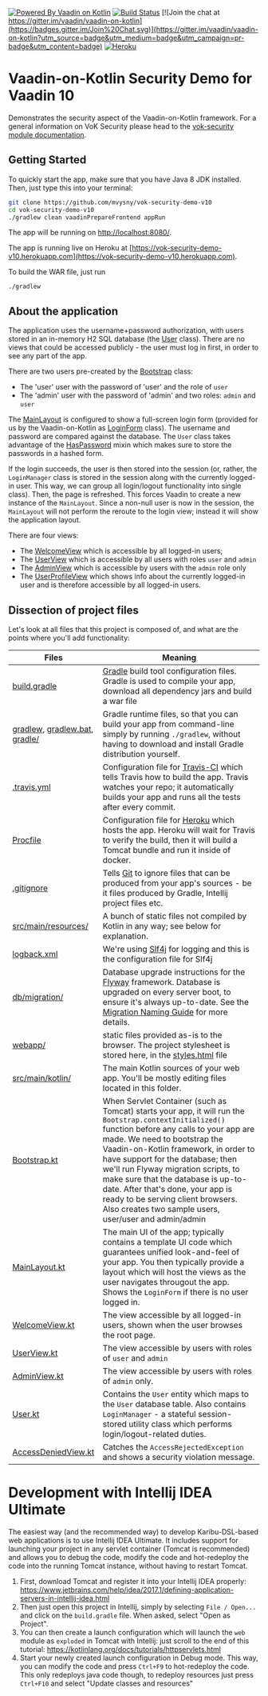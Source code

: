[![Powered By Vaadin on Kotlin](http://vaadinonkotlin.eu/iconography/vok_badge.svg)](http://vaadinonkotlin.eu)
[![Build Status](https://travis-ci.org/mvysny/vok-security-demo-v10.svg?branch=master)](https://travis-ci.org/mvysny/vok-security-demo-v10)
[![Join the chat at https://gitter.im/vaadin/vaadin-on-kotlin](https://badges.gitter.im/Join%20Chat.svg)](https://gitter.im/vaadin/vaadin-on-kotlin?utm_source=badge&utm_medium=badge&utm_campaign=pr-badge&utm_content=badge)
[![Heroku](https://heroku-badge.herokuapp.com/?app=vok-security-demo-v10&style=flat&svg=1)](https://vok-security-demo-v10.herokuapp.com/)

# Vaadin-on-Kotlin Security Demo for Vaadin 10

Demonstrates the security aspect of the Vaadin-on-Kotlin framework. For a general information on
VoK Security please head to the [vok-security module documentation](https://github.com/mvysny/vaadin-on-kotlin/blob/master/vok-security/README.md).

## Getting Started

To quickly start the app, make sure that you have Java 8 JDK installed. Then, just type this into your terminal:

```bash
git clone https://github.com/mvysny/vok-security-demo-v10
cd vok-security-demo-v10
./gradlew clean vaadinPrepareFrontend appRun
```

The app will be running on [http://localhost:8080/](http://localhost:8080/).

The app is running live on Heroku at [https://vok-security-demo-v10.herokuapp.com](https://vok-security-demo-v10.herokuapp.com).

To build the WAR file, just run

```
./gradlew
```

## About the application

The application uses the username+password authorization, with users stored in an in-memory H2 SQL database
(the [User](src/main/kotlin/com/vaadin/securitydemo/User.kt) class). There are no
views that could be accessed publicly - the user must log in first, in order to see any part of the app.

There are two users pre-created by the [Bootstrap](src/main/kotlin/com/vaadin/securitydemo/Bootstrap.kt) class:

* The 'user' user with the password of 'user' and the role of `user`
* The 'admin' user with the password of 'admin' and two roles: `admin` and `user`

The [MainLayout](src/main/kotlin/com/vaadin/securitydemo/MainLayout.kt) is configured to show a full-screen
login form (provided for us by the Vaadin-on-Kotlin as [LoginForm](https://github.com/mvysny/vaadin-on-kotlin/blob/master/vok-util-vaadin10/src/main/kotlin/com/github/vok/framework/flow/VokSecurity.kt) class).
The username and password are compared against the database. The `User` class takes advantage
of the [HasPassword](https://github.com/mvysny/vaadin-on-kotlin/blob/master/vok-security/src/main/kotlin/com/github/vok/security/simple/HasPassword.kt)
mixin which makes sure to store the passwords in a hashed form.

If the login succeeds, the user is then stored into the session (or, rather, the `LoginManager` class
is stored in the session along with the currently logged-in user. This way, we can group all
login/logout functionality into single class). Then, the page is refreshed. This forces Vaadin
to create a new instance of the `MainLayout`. Since a non-null user is now in the session, the `MainLayout`
will not perform the reroute to the login view; instead it will show the application layout.

There are four views:

* The [WelcomeView](src/main/kotlin/com/vaadin/securitydemo/WelcomeView.kt) which is accessible by all logged-in users;
* The [UserView](src/main/kotlin/com/vaadin/securitydemo/UserView.kt) which is accessible by all users with roles `user` and `admin`
* The [AdminView](src/main/kotlin/com/vaadin/securitydemo/AdminView.kt) which is accessible by users with the `admin` role only
* The [UserProfileView](src/main/kotlin/com/vaadin/securitydemo/UserProfileView.kt) which shows info about the currently logged-in user and is therefore accessible by
  all logged-in users.

## Dissection of project files

Let's look at all files that this project is composed of, and what are the points where you'll add functionality:

| Files | Meaning
| ----- | -------
| [build.gradle](build.gradle) | [Gradle](https://gradle.org/) build tool configuration files. Gradle is used to compile your app, download all dependency jars and build a war file
| [gradlew](gradlew), [gradlew.bat](gradlew.bat), [gradle/](gradle) | Gradle runtime files, so that you can build your app from command-line simply by running `./gradlew`, without having to download and install Gradle distribution yourself.
| [.travis.yml](.travis.yml) | Configuration file for [Travis-CI](http://travis-ci.org/) which tells Travis how to build the app. Travis watches your repo; it automatically builds your app and runs all the tests after every commit.
| [Procfile](Procfile) | Configuration file for [Heroku](https://www.heroku.com/) which hosts the app. Heroku will wait for Travis to verify the build, then it will build a Tomcat bundle and run it inside of docker.
| [.gitignore](.gitignore) | Tells [Git](https://git-scm.com/) to ignore files that can be produced from your app's sources - be it files produced by Gradle, Intellij project files etc.
| [src/main/resources/](src/main/resources) | A bunch of static files not compiled by Kotlin in any way; see below for explanation.
| [logback.xml](src/main/resources/logback.xml) | We're using [Slf4j](https://www.slf4j.org/) for logging and this is the configuration file for Slf4j
| [db/migration/](src/main/resources/db/migration) | Database upgrade instructions for the [Flyway](https://flywaydb.org/) framework. Database is upgraded on every server boot, to ensure it's always up-to-date. See the [Migration Naming Guide](https://flywaydb.org/documentation/migrations#naming) for more details.
| [webapp/](src/main/webapp) | static files provided as-is to the browser. The project stylesheet is stored here, in the [styles.html](src/main/webapp/frontend/styles.html) file
| [src/main/kotlin/](src/main/kotlin) | The main Kotlin sources of your web app. You'll be mostly editing files located in this folder.
| [Bootstrap.kt](src/main/kotlin/com/vaadin/securitydemo/Bootstrap.kt) | When Servlet Container (such as Tomcat) starts your app, it will run the `Bootstrap.contextInitialized()` function before any calls to your app are made. We need to bootstrap the Vaadin-on-Kotlin framework, in order to have support for the database; then we'll run Flyway migration scripts, to make sure that the database is up-to-date. After that's done, your app is ready to be serving client browsers. Also creates two sample users, user/user and admin/admin
| [MainLayout.kt](src/main/kotlin/com/vaadin/securitydemo/MainLayout.kt) | The main UI of the app; typically contains a template UI code which guarantees unified look-and-feel of your app. You then typically provide a layout which will host the views as the user navigates througout the app. Shows the `LoginForm` if there is no user logged in.
| [WelcomeView.kt](src/main/kotlin/com/vaadin/securitydemo/WelcomeView.kt) | The view accessible by all logged-in users, shown when the user browses the root page.
| [UserView.kt](src/main/kotlin/com/vaadin/securitydemo/UserView.kt) | The view accessible by users with roles of `user` and `admin`
| [AdminView.kt](src/main/kotlin/com/vaadin/securitydemo/AdminView.kt) | The view accessible by users with roles of `admin` only.
| [User.kt](src/main/kotlin/com/vaadin/securitydemo/User.kt) | Contains the `User` entity which maps to the `User` database table. Also contains `LoginManager` - a stateful session-stored utility class which performs login/logout-related duties.
| [AccessDeniedView.kt](src/main/kotlin/com/vaadin/securitydemo/AccessDeniedView.kt) | Catches the `AccessRejectedException` and shows a security violation message.

# Development with Intellij IDEA Ultimate

The easiest way (and the recommended way) to develop Karibu-DSL-based web applications is to use Intellij IDEA Ultimate.
It includes support for launching your project in any servlet container (Tomcat is recommended)
and allows you to debug the code, modify the code and hot-redeploy the code into the running Tomcat
instance, without having to restart Tomcat.

1. First, download Tomcat and register it into your Intellij IDEA properly: https://www.jetbrains.com/help/idea/2017.1/defining-application-servers-in-intellij-idea.html
2. Then just open this project in Intellij, simply by selecting `File / Open...` and click on the
   `build.gradle` file. When asked, select "Open as Project".
2. You can then create a launch configuration which will launch the `web` module as `exploded` in Tomcat with Intellij: just
   scroll to the end of this tutorial: https://kotlinlang.org/docs/tutorials/httpservlets.html
3. Start your newly created launch configuration in Debug mode. This way, you can modify the code
   and press `Ctrl+F9` to hot-redeploy the code. This only redeploys java code though, to
   redeploy resources just press `Ctrl+F10` and select "Update classes and resources"
